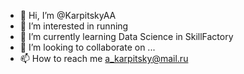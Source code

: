 - 👋 Hi, I’m @KarpitskyAA
- 👀 I’m interested in running
- 🌱 I’m currently learning Data Science in SkillFactory
- 💞️ I’m looking to collaborate on ...
- 📫 How to reach me a_karpitsky@mail.ru

<!---
KarpitskyAA/KarpitskyAA is a ✨ special ✨ repository because its `README.md` (this file) appears on your GitHub profile.
You can click the Preview link to take a look at your changes.
--->
